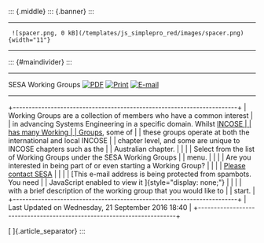 ::: {.middle}
::: {.banner}
:::

  -- -------------------------------------------------------------------------------- --
     ![spacer.png, 0 kB](/templates/js_simplepro_red/images/spacer.png){width="11"}   
  -- -------------------------------------------------------------------------------- --

::: {#maindivider}
:::

  --------------------- --------------------------------------------------------------------------- ------------------------------------------------------------------------------------------------------------------------------------------------------------------------------------- ---------------------------------------------------------------------------------------------------------------------------------------------------------------
  SESA Working Groups     [![PDF](/images/M_images/pdf_button.png)](/sesa-working-groups/pdf "PDF")   [![Print](/images/M_images/printButton.png)](/index.php?view=article&id=58%3Asesa-working-groups&tmpl=component&print=1&layout=default&page=&option=com_content&Itemid=109 "Print")   [![E-mail](/images/M_images/emailButton.png)](/index.php?option=com_mailto&tmpl=component&link=aHR0cHM6Ly9zZXNhLm9yZy5hdS9zZXNhLXdvcmtpbmctZ3JvdXBz "E-mail")
  --------------------- --------------------------------------------------------------------------- ------------------------------------------------------------------------------------------------------------------------------------------------------------------------------------- ---------------------------------------------------------------------------------------------------------------------------------------------------------------

+-----------------------------------------------------------------------+
| Working Groups are a collection of members who have a common interest |
| in advancing Systems Engineering in a specific domain. Whilst [INCOSE |
| has many Working                                                      |
| Groups](http://www.incose.org/ChaptersGroups/WorkingGroups), some of  |
| these groups operate at both the international and local INCOSE       |
| chapter level, and some are unique to INCOSE chapters such as the     |
| Australian chapter.                                                   |
|                                                                       |
| Select from the list of Working Groups under the SESA Working Groups  |
| menu.                                                                 |
|                                                                       |
| Are you interested in being part of or even starting a Working Group? |
|                                                                       |
| [Please contact SESA](mailto:stephen.cook@shoalgroup.com)             |
|                                                                       |
| [This e-mail address is being protected from spambots. You need       |
| JavaScript enabled to view it ]{style="display: none;"}               |
|                                                                       |
| with a brief description of the working group that you would like to  |
| start.                                                                |
+-----------------------------------------------------------------------+
| Last Updated on Wednesday, 21 September 2016 18:40                    |
+-----------------------------------------------------------------------+

[ ]{.article_separator}
:::
